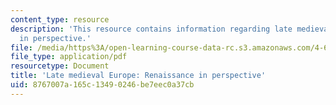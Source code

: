 ```yaml
---
content_type: resource
description: 'This resource contains information regarding late medieval europe: renaissance
  in perspective.'
file: /media/https%3A/open-learning-course-data-rc.s3.amazonaws.com/4-605-introduction-to-the-history-and-theory-of-architecture-spring-2012/8767007a165c13490246be7eec0a37cb_MIT4_605S12_lec22.pdf
file_type: application/pdf
resourcetype: Document
title: 'Late medieval Europe: Renaissance in perspective'
uid: 8767007a-165c-1349-0246-be7eec0a37cb
---
```

